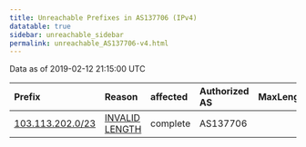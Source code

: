 ```yaml
---
title: Unreachable Prefixes in AS137706 (IPv4)
datatable: true
sidebar: unreachable_sidebar
permalink: unreachable_AS137706-v4.html
---
```


Data as of 2019-02-12 21:15:00 UTC


<div class="datatable-begin"></div>

| Prefix                                                     | Reason                                                                                                      | affected   | Authorized AS   |   MaxLength | Anchor                                       |   unreachable /24s |
|:-----------------------------------------------------------|:------------------------------------------------------------------------------------------------------------|:-----------|:----------------|------------:|:---------------------------------------------|-------------------:|
| [103.113.202.0/23](https://stat.ripe.net/103.113.202.0/23) | [INVALID LENGTH](https://rpki-validator.ripe.net/announcement-preview?asn=AS137706&prefix=103.113.202.0/23) | complete   | AS137706        |          22 | [APNIC](unreachable_APNIC_RPKI_Root-v4.html) |                  2 |

<div class="datatable-end"></div>